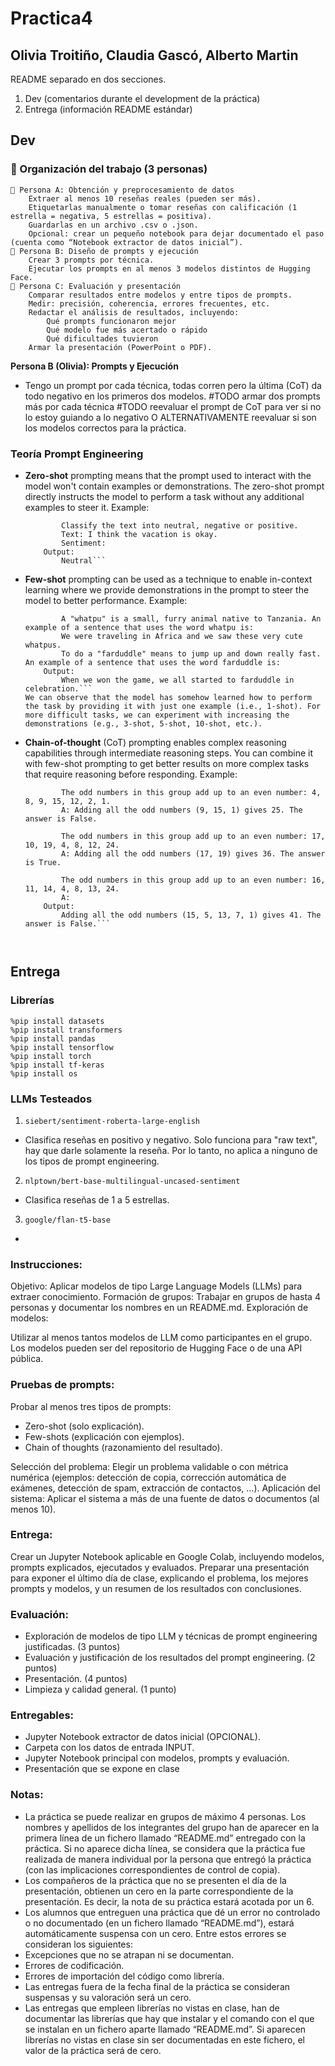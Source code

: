 # Practica4
## Olivia Troitiño, Claudia Gascó, Alberto Martin
README separado en dos secciones.
1. Dev (comentarios durante el development de la práctica)
2. Entrega (información README estándar)

## Dev
### 👥 Organización del trabajo (3 personas)
```
🔹 Persona A: Obtención y preprocesamiento de datos
    Extraer al menos 10 reseñas reales (pueden ser más).
    Etiquetarlas manualmente o tomar reseñas con calificación (1 estrella = negativa, 5 estrellas = positiva).
    Guardarlas en un archivo .csv o .json.
    Opcional: crear un pequeño notebook para dejar documentado el paso (cuenta como “Notebook extractor de datos inicial”).
🔹 Persona B: Diseño de prompts y ejecución
    Crear 3 prompts por técnica.
    Ejecutar los prompts en al menos 3 modelos distintos de Hugging Face.
🔹 Persona C: Evaluación y presentación
    Comparar resultados entre modelos y entre tipos de prompts.
    Medir: precisión, coherencia, errores frecuentes, etc.
    Redactar el análisis de resultados, incluyendo:
        Qué prompts funcionaron mejor
        Qué modelo fue más acertado o rápido
        Qué dificultades tuvieron
    Armar la presentación (PowerPoint o PDF).
```
**Persona B (Olivia): Prompts y Ejecución**
- Tengo un prompt por cada técnica, todas corren pero la última (CoT) da todo negativo en los primeros dos modelos.
#TODO armar dos prompts más por cada técnica
#TODO reevaluar el prompt de CoT para ver si no lo estoy guiando a lo negativo O ALTERNATIVAMENTE reevaluar si son los modelos correctos para la práctica.

### Teoría Prompt Engineering
- **Zero-shot** prompting means that the prompt used to interact with the model won't contain examples or demonstrations. The zero-shot prompt directly instructs the model to perform a task without any additional examples to steer it.
    Example: 
    ``` Prompt:
            Classify the text into neutral, negative or positive. 
            Text: I think the vacation is okay.
            Sentiment:
        Output:
            Neutral```
- **Few-shot** prompting can be used as a technique to enable in-context learning where we provide demonstrations in the prompt to steer the model to better performance.
    Example:
    ``` Prompt: 
            A "whatpu" is a small, furry animal native to Tanzania. An example of a sentence that uses the word whatpu is:
            We were traveling in Africa and we saw these very cute whatpus.
            To do a "farduddle" means to jump up and down really fast. An example of a sentence that uses the word farduddle is:
        Output:
            When we won the game, we all started to farduddle in celebration.```
    We can observe that the model has somehow learned how to perform the task by providing it with just one example (i.e., 1-shot). For more difficult tasks, we can experiment with increasing the demonstrations (e.g., 3-shot, 5-shot, 10-shot, etc.).
- **Chain-of-thought** (CoT) prompting enables complex reasoning capabilities through intermediate reasoning steps. You can combine it with few-shot prompting to get better results on more complex tasks that require reasoning before responding.
    Example:
    ``` Prompt:
            The odd numbers in this group add up to an even number: 4, 8, 9, 15, 12, 2, 1.
            A: Adding all the odd numbers (9, 15, 1) gives 25. The answer is False.

            The odd numbers in this group add up to an even number: 17,  10, 19, 4, 8, 12, 24.
            A: Adding all the odd numbers (17, 19) gives 36. The answer is True.

            The odd numbers in this group add up to an even number: 16,  11, 14, 4, 8, 13, 24.
            A: 
        Output:
            Adding all the odd numbers (15, 5, 13, 7, 1) gives 41. The answer is False.```



## Entrega
### Librerías
```
%pip install datasets
%pip install transformers
%pip install pandas
%pip install tensorflow
%pip install torch
%pip install tf-keras
%pip install os
```
### LLMs Testeados
1. `siebert/sentiment-roberta-large-english`
- Clasifica reseñas en positivo y negativo. Solo funciona para "raw text", hay que darle solamente la reseña. Por lo tanto, no aplica a ninguno de los tipos de prompt engineering.
2. `nlptown/bert-base-multilingual-uncased-sentiment`
- Clasifica reseñas de 1 a 5 estrellas.
3. `google/flan-t5-base`
- 

### Instrucciones:

Objetivo: Aplicar modelos de tipo Large Language Models (LLMs) para extraer conocimiento.
Formación de grupos: Trabajar en grupos de hasta 4 personas y documentar los nombres en un README.md.
Exploración de modelos:

Utilizar al menos tantos modelos de LLM como participantes en el grupo.
Los modelos pueden ser del repositorio de Hugging Face o de una API pública.

### Pruebas de prompts:

Probar al menos tres tipos de prompts:
- Zero-shot (solo explicación).
- Few-shots (explicación con ejemplos).
- Chain of thoughts (razonamiento del resultado).

Selección del problema: Elegir un problema validable o con métrica numérica (ejemplos: detección de copia, corrección automática de exámenes, detección de spam, extracción de contactos, …).
Aplicación del sistema: Aplicar el sistema a más de una fuente de datos o documentos (al menos 10).

### Entrega:

Crear un Jupyter Notebook aplicable en Google Colab, incluyendo modelos, prompts explicados, ejecutados y evaluados.
Preparar una presentación para exponer el último día de clase, explicando el problema, los mejores prompts y modelos, y un resumen de los resultados con conclusiones.

### Evaluación:

- Exploración de modelos de tipo LLM y técnicas de prompt engineering justificadas. (3 puntos)
- Evaluación y justificación de los resultados del prompt engineering. (2 puntos)
- Presentación. (4 puntos)
- Limpieza y calidad general. (1 punto)

### Entregables:

- Jupyter Notebook extractor de datos inicial (OPCIONAL).
- Carpeta con los datos de entrada INPUT.
- Jupyter Notebook principal con modelos, prompts y evaluación.
- Presentación que se expone en clase

### Notas:

- La práctica se puede realizar en grupos de máximo 4 personas. Los nombres y apellidos de los integrantes del grupo han de aparecer en la primera línea de un fichero llamado “README.md” entregado con la práctica. Si no aparece dicha línea, se considera que la práctica fue realizada de manera individual por la persona que entregó la práctica (con las implicaciones correspondientes de control de copia).
- Los compañeros de la práctica que no se presenten el día de la presentación, obtienen un cero en la parte correspondiente de la presentación. Es decir, la nota de su práctica estará acotada por un 6.
- Los alumnos que entreguen una práctica que dé un error no controlado o no documentado (en un fichero llamado “README.md”), estará automáticamente suspensa con un cero. Entre estos errores se consideran los siguientes:
- Excepciones que no se atrapan ni se documentan.
- Errores de codificación.
- Errores de importación del código como librería.
- Las entregas fuera de la fecha final de la práctica se consideran suspensas y su valoración será un cero.
- Las entregas que empleen librerías no vistas en clase, han de documentar las librerías que hay que instalar y el comando con el que se instalan en un fichero aparte llamado “README.md”. Si aparecen librerías no vistas en clase sin ser documentadas en este fichero, el valor de la práctica será de cero.